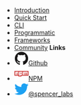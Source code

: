 - [Introduction](/)
- [Quick Start](quick-start.md)
- [CLI](cli.md)
- [Programmatic](programmatic.md)
- [Frameworks](frameworks.md)
- [Community](community.md)
**Links**
- [![Github](assets/img/github.svg)Github](https://github.com/spencerlabs/create-jam)
- [![NPM](assets/img/npm.svg)NPM](https://www.npmjs.com/package/create-jam)
- [![Twitter](assets/img/twitter.svg)@spencer_labs](http://twitter.com/spencer_labs)
